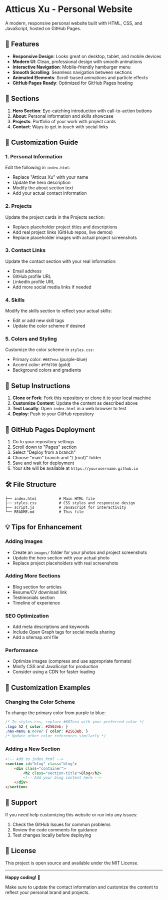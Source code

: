 # Atticus Xu - Personal Website

A modern, responsive personal website built with HTML, CSS, and JavaScript, hosted on GitHub Pages.

## 🌟 Features

- **Responsive Design**: Looks great on desktop, tablet, and mobile devices
- **Modern UI**: Clean, professional design with smooth animations
- **Interactive Navigation**: Mobile-friendly hamburger menu
- **Smooth Scrolling**: Seamless navigation between sections
- **Animated Elements**: Scroll-based animations and particle effects
- **GitHub Pages Ready**: Optimized for GitHub Pages hosting

## 🚀 Sections

1. **Hero Section**: Eye-catching introduction with call-to-action buttons
2. **About**: Personal information and skills showcase
3. **Projects**: Portfolio of your work with project cards
4. **Contact**: Ways to get in touch with social links

## 📝 Customization Guide

### 1. Personal Information
Edit the following in `index.html`:
- Replace "Atticus Xu" with your name
- Update the hero description
- Modify the about section text
- Add your actual contact information

### 2. Projects
Update the project cards in the Projects section:
- Replace placeholder project titles and descriptions
- Add real project links (GitHub repos, live demos)
- Replace placeholder images with actual project screenshots

### 3. Contact Links
Update the contact section with your real information:
- Email address
- GitHub profile URL
- LinkedIn profile URL
- Add more social media links if needed

### 4. Skills
Modify the skills section to reflect your actual skills:
- Edit or add new skill tags
- Update the color scheme if desired

### 5. Colors and Styling
Customize the color scheme in `styles.css`:
- Primary color: `#667eea` (purple-blue)
- Accent color: `#ffd700` (gold)
- Background colors and gradients

## 🔧 Setup Instructions

1. **Clone or Fork**: Fork this repository or clone it to your local machine
2. **Customize Content**: Update the content as described above
3. **Test Locally**: Open `index.html` in a web browser to test
4. **Deploy**: Push to your GitHub repository

## 📱 GitHub Pages Deployment

1. Go to your repository settings
2. Scroll down to "Pages" section
3. Select "Deploy from a branch"
4. Choose "main" branch and "/ (root)" folder
5. Save and wait for deployment
6. Your site will be available at `https://yourusername.github.io`

## 🛠️ File Structure

```
├── index.html          # Main HTML file
├── styles.css          # CSS styles and responsive design
├── script.js           # JavaScript for interactivity
└── README.md           # This file
```

## 💡 Tips for Enhancement

### Adding Images
- Create an `images/` folder for your photos and project screenshots
- Update the hero section with your actual photo
- Replace project placeholders with real screenshots

### Adding More Sections
- Blog section for articles
- Resume/CV download link
- Testimonials section
- Timeline of experience

### SEO Optimization
- Add meta descriptions and keywords
- Include Open Graph tags for social media sharing
- Add a sitemap.xml file

### Performance
- Optimize images (compress and use appropriate formats)
- Minify CSS and JavaScript for production
- Consider using a CDN for faster loading

## 🎨 Customization Examples

### Changing the Color Scheme
To change the primary color from purple to blue:
```css
/* In styles.css, replace #667eea with your preferred color */
.logo h2 { color: #2563eb; }
.nav-menu a:hover { color: #2563eb; }
/* Update other color references similarly */
```

### Adding a New Section
```html
<!-- Add to index.html -->
<section id="blog" class="blog">
    <div class="container">
        <h2 class="section-title">Blog</h2>
        <!-- Add your blog content here -->
    </div>
</section>
```

## 📧 Support

If you need help customizing this website or run into any issues:
1. Check the GitHub Issues for common problems
2. Review the code comments for guidance
3. Test changes locally before deploying

## 📄 License

This project is open source and available under the MIT License.

---

**Happy coding! 🚀**

Make sure to update the contact information and customize the content to reflect your personal brand and projects.